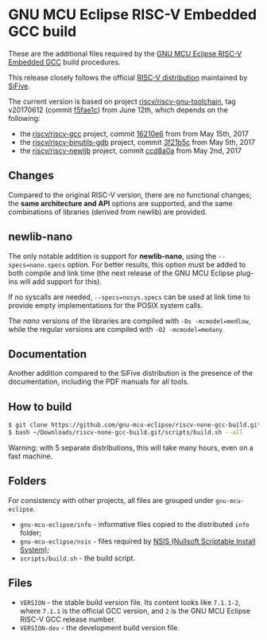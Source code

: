 # GNU MCU Eclipse RISC-V Embedded GCC build

These are the additional files required by the [GNU MCU Eclipse RISC-V Embedded GCC](https://github.com/gnu-mcu-eclipse/riscv-gcc) build procedures.

This release closely follows the official [RISC-V distribution](https://github.com/riscv/riscv-gcc) maintained by [SiFive](https://www.sifive.com).

The current version is based on project [riscv/riscv-gnu-toolchain](https://github.com/riscv/riscv-gnu-toolchain), tag v20170612 (commit [f5fae1c](https://github.com/riscv/riscv-gnu-toolchain/tree/f5fae1c27b2365da773816ddcd92f533867f28ec)) from June 12th, which depends on the following:

- the [riscv/riscv-gcc](https://github.com/riscv/riscv-gcc) project, commit [16210e6](https://github.com/riscv/riscv-gcc/commit/16210e6270e200cd4892a90ecef608906be3a130) from from May 15th, 2017
- the [riscv/riscv-binutils-gdb](https://github.com/riscv/riscv-binutils-gdb) project, commit [3f21b5c](https://github.com/riscv/riscv-binutils-gdb/commit/3f21b5c9675db61ef5462442b6a068d4a3da8aaf) from May 5th, 2017
- the [riscv/riscv-newlib](https://github.com/riscv/riscv-newlib) project, commit [ccd8a0a](https://github.com/riscv/riscv-newlib/commit/ccd8a0a4ffbbc00400892334eaf64a1616302b35) from May 2nd, 2017

## Changes

Compared to the original RISC-V version, there are no functional changes; the **same architecture and API** options are supported, and the same combinations of libraries (derived from newlib) are provided.

## newlib-nano

The only notable addition is support for **newlib-nano**, using the `--specs=nano.specs` option. For better results, this option must be added to both compile and link time (the next release of the GNU MCU Eclipse plug-ins will add support for this).

If no syscalls are needed, `--specs=nosys.specs` can be used at link time to provide empty implementations for the POSIX system calls.

The _nano_ versions of the libraries are compiled with `-Os -mcmodel=medlow`, while the regular versions are compiled with `-O2 -mcmodel=medany`.

## Documentation

Another addition compared to the SiFive distribution is the presence of the documentation, including the PDF manuals for all tools.

## How to build

```bash
$ git clone https://github.com/gnu-mcu-eclipse/riscv-none-gcc-build.git ~/Downloads/riscv-none-gcc-build.git
$ bash ~/Downloads/riscv-none-gcc-build.git/scripts/build.sh --all
```

Warning: with 5 separate distributions, this will take many hours, even on a fast machine.

## Folders

For consistency with other projects, all files are grouped under `gnu-mcu-eclipse`.

* `gnu-mcu-eclipse/info` - informative files copied to the distributed `info` folder;
* `gnu-mcu-eclipse/nsis` - files required by [NSIS (Nullsoft Scriptable Install System)](http://nsis.sourceforge.net/Main_Page);
* `scripts/build.sh` - the build script.

## Files

* `VERSION` - the stable build version file. Its content looks like `7.1.1-2`, where `7.1.1` is the official GCC version, and `2` is the GNU MCU Eclipse RISC-V GCC release number.
* `VERSION-dev` - the development build version file.